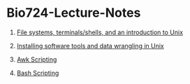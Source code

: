 # Bio724-Lecture-Notes


1. [File systems, terminals/shells, and an introduction to Unix](lecture-filesystems-terminals-unix/overview.md)

2. [Installing software tools and data wrangling in Unix](lecture-data-wrangling-unix/overview.md)

3. [Awk Scripting](lecture-awk/overview.md)

4. [Bash Scripting](lecture-bash/overview.md)